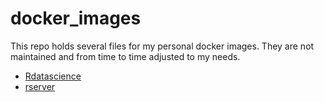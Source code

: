 # docker_images

This repo holds several files for my personal docker images. They are not maintained and from time to time adjusted to my needs.

- [Rdatascience](./Rdatascience/)
- [rserver](./rserver/)
